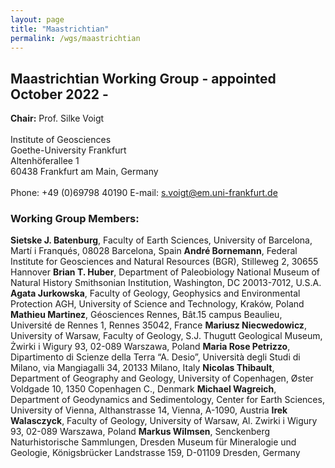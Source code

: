 ```yaml
---
layout: page
title: "Maastrichtian"
permalink: /wgs/maastrichtian
---
```

## Maastrichtian Working Group - appointed October 2022 -

<div class="person-grid">
    <div class="person">
        <div>
            <img src="https://stratigraphy.org/subcommission-cretaceous/images/person-voigt.jpg" alt="" />
        </div>
        <div class="contact-details">
            <strong>Chair:</strong> Prof. Silke Voigt <br />
            <br />
                    Institute of Geosciences<br />
        Goethe-University Frankfurt<br />
        Altenhöferallee 1<br />
        60438 Frankfurt am Main, Germany<br />
        <br />
        Phone: +49 (0)69798 40190
        E-mail: <a href="mailto:s.voigt@em.uni-frankfurt.de">s.voigt@em.uni-frankfurt.de</a>
        </div>
    </div>
</div>

### Working Group Members:
**Sietske J. Batenburg**, Faculty of Earth Sciences, University of Barcelona, Martí i Franqués, 08028 Barcelona, Spain 
**André Bornemann**, Federal Institute for Geosciences and Natural Resources  (BGR), Stilleweg 2, 30655 Hannover 
**Brian T. Huber**, Department of Paleobiology National Museum of Natural History Smithsonian Institution, Washington, DC 20013-7012, U.S.A. 
**Agata Jurkowska**, Faculty of Geology, Geophysics and Environmental Protection AGH, University of Science and Technology, Kraków, Poland 
**Mathieu Martinez**, Géosciences Rennes, Bât.15 campus Beaulieu, Université de Rennes 1, Rennes 35042, France 
**Mariusz Niecwedowicz**, University of Warsaw, Faculty of Geology, S.J. Thugutt Geological Museum, Żwirki i Wigury 93, 02-089 Warszawa, Poland 
**Maria Rose Petrizzo**, Dipartimento di Scienze della Terra “A. Desio”, Università degli Studi di Milano, via Mangiagalli 34, 20133 Milano, Italy 
**Nicolas Thibault**, Department of Geography and Geology, University of Copenhagen, Øster Voldgade 10, 1350 Copenhagen C., Denmark 
**Michael Wagreich**, Department of Geodynamics and Sedimentology, Center for Earth Sciences, University of Vienna, Althanstrasse 14, Vienna, A-1090, Austria 
**Irek Walasczyck**, Faculty of Geology, University of Warsaw, Al. Zwirki i Wigury 93, 02-089 Warszawa, Poland 
**Markus Wilmsen**, Senckenberg Naturhistorische Sammlungen, Dresden Museum für Mineralogie und Geologie, Königsbrücker Landstrasse 159, D-01109 Dresden, Germany 

